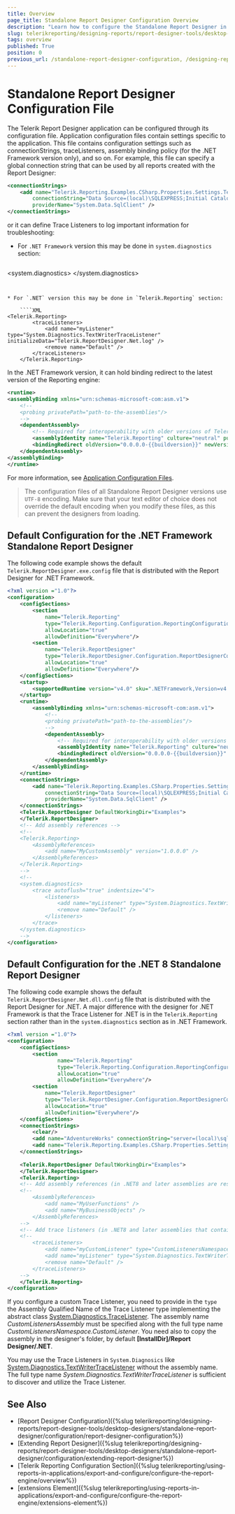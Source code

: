 ```yaml
---
title: Overview
page_title: Standalone Report Designer Configuration Overview
description: "Learn how to configure the Standalone Report Designer in Telerik Reporting through its Configuration file."
slug: telerikreporting/designing-reports/report-designer-tools/desktop-designers/standalone-report-designer/configuration/overview
tags: overview
published: True
position: 0
previous_url: /standalone-report-designer-configuration, /designing-reports/report-designer-tools/desktop-designers/standalone-report-designer/configuration/
---
```


# Standalone Report Designer Configuration File

The Telerik Report Designer application can be configured through its configuration file. Application configuration files contain settings specific to the application. This file contains configuration settings such as connectionStrings, traceListeners, assembly binding policy (for the .NET Framework version only), and so on. For example, this file can specify a global connection string that can be used by all reports created with the Report Designer:

````XML
<connectionStrings>
	<add name="Telerik.Reporting.Examples.CSharp.Properties.Settings.TelerikConnectionString"
		connectionString="Data Source=(local)\SQLEXPRESS;Initial Catalog=AdventureWorks;Integrated Security=SSPI"
		providerName="System.Data.SqlClient" />
</connectionStrings>
````

or it can define Trace Listeners to log important information for troubleshooting:

* For `.NET Framework` version this may be done in `system.diagnostics` section:

	````XML
<system.diagnostics>
		<trace autoflush="true" indentsize="4">
			<listeners>
				<add name="myListener" type="System.Diagnostics.TextWriterTraceListener" initializeData="C:\Temp\Telerik.ReportDesigner.log" />
				<remove name="Default" />
			</listeners>
		</trace>
	</system.diagnostics>
````


* For `.NET` version this may be done in `Telerik.Reporting` section:

	````XML
<Telerik.Reporting>
		<traceListeners>
			<add name="myListener" type="System.Diagnostics.TextWriterTraceListener"  initializeData="Telerik.ReportDesigner.Net.log" />
			<remove name="Default" />
		</traceListeners>
	</Telerik.Reporting>
````


In the .NET Framework version, it can hold binding redirect to the latest version of the Reporting engine:

````XML
<runtime>
<assemblyBinding xmlns="urn:schemas-microsoft-com:asm.v1">
	<!--
	<probing privatePath="path-to-the-assemblies"/>
	-->
	<dependentAssembly>
		<!-- Required for interoperability with older versions of Telerik Reporting -->
		<assemblyIdentity name="Telerik.Reporting" culture="neutral" publicKeyToken="a9d7983dfcc261be"/>
		<bindingRedirect oldVersion="0.0.0.0-{{buildversion}}" newVersion="{{buildversion}}"/>
	</dependentAssembly>
</assemblyBinding>
</runtime>
````

For more information, see [Application Configuration Files](https://learn.microsoft.com/en-us/previous-versions/visualstudio/visual-studio-2008/ms229689(v=vs.90)).

> The configuration files of all Standalone Report Designer versions use `UTF-8` encoding. Make sure that your text editor of choice does not override the default encoding when you modify these files, as this can prevent the designers from loading.

## Default Configuration for the .NET Framework Standalone Report Designer

The following code example shows the default `Telerik.ReportDesigner.exe.config` file that is distributed with the Report Designer for .NET Framework.

````XML
<?xml version ="1.0"?>
<configuration>
	<configSections>
		<section
			name="Telerik.Reporting"
			type="Telerik.Reporting.Configuration.ReportingConfigurationSection, Telerik.Reporting"
			allowLocation="true"
			allowDefinition="Everywhere"/>
		<section
			name="Telerik.ReportDesigner"
			type="Telerik.ReportDesigner.Configuration.ReportDesignerConfigurationSection, Telerik.ReportDesigner.Configuration"
			allowLocation="true"
			allowDefinition="Everywhere"/>
	</configSections>
	<startup>
		<supportedRuntime version="v4.0" sku=".NETFramework,Version=v4.0"/>
	</startup>
	<runtime>
		<assemblyBinding xmlns="urn:schemas-microsoft-com:asm.v1">
			<!--
			<probing privatePath="path-to-the-assemblies"/>
			-->
			<dependentAssembly>
				<!-- Required for interoperability with older versions of Telerik Reporting -->
				<assemblyIdentity name="Telerik.Reporting" culture="neutral" publicKeyToken="a9d7983dfcc261be"/>
				<bindingRedirect oldVersion="0.0.0.0-{{buildversion}}" newVersion="{{buildversion}}"/>
			</dependentAssembly>
		</assemblyBinding>
	</runtime>
	<connectionStrings>
		<add name="Telerik.Reporting.Examples.CSharp.Properties.Settings.TelerikConnectionString"
			connectionString="Data Source=(local)\SQLEXPRESS;Initial Catalog=AdventureWorks;Integrated Security=SSPI"
			providerName="System.Data.SqlClient" />
	</connectionStrings>
	<Telerik.ReportDesigner DefaultWorkingDir="Examples">
	</Telerik.ReportDesigner>
	<!-- Add assembly references -->
	<!--
	<Telerik.Reporting>
		<AssemblyReferences>
			<add name="MyCustomAssembly" version="1.0.0.0" />
		</AssemblyReferences>
	</Telerik.Reporting>
	-->
	<!--
	<system.diagnostics>
		<trace autoflush="true" indentsize="4">
			<listeners>
				<add name="myListener" type="System.Diagnostics.TextWriterTraceListener" initializeData="C:\Temp\Telerik.ReportDesigner.log" />
				<remove name="Default" />
			</listeners>
		</trace>
	</system.diagnostics>
	-->
</configuration>
````


## Default Configuration for the .NET 8 Standalone Report Designer

The following code example shows the default `Telerik.ReportDesigner.Net.dll.config` file that is distributed with the Report Designer for .NET. A major difference with the designer for .NET Framework is that the Trace Listener for .NET is in the `Telerik.Reporting` section rather than in the `system.diagnostics` section as in .NET Framework.

````XML
<?xml version ="1.0"?>
<configuration>
	<configSections>
		<section
				name="Telerik.Reporting"
				type="Telerik.Reporting.Configuration.ReportingConfigurationSection, Telerik.Reporting"
				allowLocation="true"
				allowDefinition="Everywhere"/>
		<section
			name="Telerik.ReportDesigner"
			type="Telerik.ReportDesigner.Configuration.ReportDesignerConfigurationSection, Telerik.ReportDesigner.Configuration"
			allowLocation="true"
			allowDefinition="Everywhere"/>
	</configSections>
	<connectionStrings>
		<clear/>
		<add name="AdventureWorks" connectionString="server=(local)\sqlexpress;database=AdventureWorks;integrated security=true;" providerName="System.Data.SqlClient"/>
		<add name="Telerik.Reporting.Examples.CSharp.Properties.Settings.TelerikConnectionString" connectionString="server=(local)\sqlexpress;database=AdventureWorks;integrated security=true;" providerName="System.Data.SqlClient"/>
	</connectionStrings>
	
	<Telerik.ReportDesigner DefaultWorkingDir="Examples">
	</Telerik.ReportDesigner>
	<Telerik.Reporting>
	<!-- Add assembly references (in .NET8 and later assemblies are resolved by file name) -->
	<!--
		<AssemblyReferences>
			<add name="MyUserFunctions" />
			<add name="MyBusinessObjects" />
		</AssemblyReferences>
	-->
	<!-- Add trace listeners (in .NET8 and later assemblies that contain custom listeners are resolved by file name)-->
	<!--
		<traceListeners>
			<add name="myCustomListener" type="CustomListenersNamespace.CustomListener, CustomListenersAssembly"  initializeData="Telerik.ReportDesigner.custom.log" />
			<add name="myListener" type="System.Diagnostics.TextWriterTraceListener"  initializeData="Telerik.ReportDesigner.Net.log" />
			<remove name="Default" />
		</traceListeners>
	-->
	</Telerik.Reporting>
</configuration>
````

If you configure a custom Trace Listener, you need to provide in the `type` the Assembly Qualified Name of the Trace Listener type implementing the abstract class [System.Diagnostics.TraceListener](https://learn.microsoft.com/en-us/dotnet/api/system.diagnostics.tracelistener?view=net-6.0). The assembly name _CustomListenersAssembly_ must be specified along with the full type name _CustomListenersNamespace.CustomListener_. You need also to copy the assembly in the designer's folder, by default __[InstallDir]/Report Designer/.NET__.

You may use the Trace Listeners in `System.Diagnosics` like [System.Diagnostics.TextWriterTraceListener](https://learn.microsoft.com/en-us/dotnet/api/system.diagnostics.textwritertracelistener?view=net-6.0) without the assembly name. The full type name _System.Diagnostics.TextWriterTraceListener_ is sufficient to discover and utilize the Trace Listener.

## See Also

* [Report Designer Configuration]({%slug telerikreporting/designing-reports/report-designer-tools/desktop-designers/standalone-report-designer/configuration/report-designer-configuration%})
* [Extending Report Designer]({%slug telerikreporting/designing-reports/report-designer-tools/desktop-designers/standalone-report-designer/configuration/extending-report-designer%})
* [Telerik Reporting Configuration Section]({%slug telerikreporting/using-reports-in-applications/export-and-configure/configure-the-report-engine/overview%})
* [extensions Element]({%slug telerikreporting/using-reports-in-applications/export-and-configure/configure-the-report-engine/extensions-element%})
